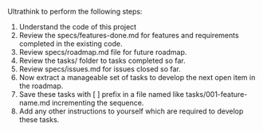 Ultrathink to perform the following steps:

1. Understand the code of this project
2. Review the specs/features-done.md for features and requirements completed in the existing code. 
3. Review specs/roadmap.md file for future roadmap.
4. Review the tasks/ folder to tasks completed so far.
5. Review specs/issues.md for issues closed so far.
6. Now extract a manageable set of tasks to develop the next open item in the roadmap.
7. Save these tasks with [ ] prefix in a file named like tasks/001-feature-name.md incrementing the sequence.
8. Add any other instructions to yourself which are required to develop these tasks.


